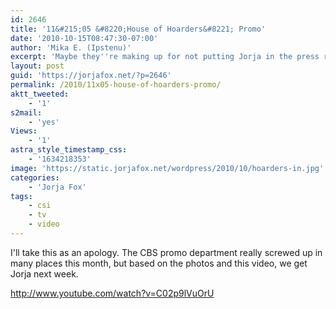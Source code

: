 ```yaml
---
id: 2646
title: '11&#215;05 &#8220;House of Hoarders&#8221; Promo'
date: '2010-10-15T08:47:30-07:00'
author: 'Mika E. (Ipstenu)'
excerpt: 'Maybe they''re making up for not putting Jorja in the press release, but she''s all over the promo video!'
layout: post
guid: 'https://jorjafox.net/?p=2646'
permalink: /2010/11x05-house-of-hoarders-promo/
aktt_tweeted:
    - '1'
s2mail:
    - 'yes'
Views:
    - '1'
astra_style_timestamp_css:
    - '1634218353'
image: 'https://static.jorjafox.net/wordpress/2010/10/hoarders-in.jpg'
categories:
    - 'Jorja Fox'
tags:
    - csi
    - tv
    - video
---
```


I'll take this as an apology.  The CBS promo department really screwed up in many places this month, but based on the photos and this video, we get Jorja next week.

http://www.youtube.com/watch?v=C02p9lVuOrU